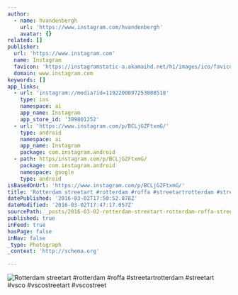 ```yaml
---
author:
  - name: hvandenbergh
    url: 'https://www.instagram.com/hvandenbergh'
    avatar: {}
related: []
publisher:
  url: 'https://www.instagram.com'
  name: Instagram
  favicon: 'https://instagramstatic-a.akamaihd.net/h1/images/ico/favicon.ico/7cdab0872b15.ico'
  domain: www.instagram.com
keywords: []
app_links:
  - url: 'instagram://media?id=1192200897253808518'
    type: ios
    namespace: ai
    app_name: Instagram
    app_store_id: '389801252'
  - url: 'https://www.instagram.com/p/BCLjGZFtxmG/'
    type: android
    namespace: ai
    app_name: Instagram
    package: com.instagram.android
  - path: https/instagram.com/p/BCLjGZFtxmG/
    package: com.instagram.android
    namespace: google
    type: android
isBasedOnUrl: 'https://www.instagram.com/p/BCLjGZFtxmG/'
title: 'Rotterdam streetart #rotterdam #roffa #streetartrotterdam #streetart #vsco #vscostreetart #vscostreet'
datePublished: '2016-03-02T17:50:52.878Z'
dateModified: '2016-03-02T17:47:17.057Z'
sourcePath: _posts/2016-03-02-rotterdam-streetart-rotterdam-roffa-streetartrotterdam-s.md
published: true
inFeed: true
hasPage: false
inNav: false
_type: Photograph
_context: 'http://schema.org'

---
```

![Rotterdam streetart &num;rotterdam &num;roffa &num;streetartrotterdam &num;streetart &num;vsco &num;vscostreetart &num;vscostreet](https://scontent.cdninstagram.com/t51.2885-15/s640x640/sh0.08/e35/12748298_551630705010306_1560066347_n.jpg?ig_cache_key=MTE5MjIwMDg5NzI1MzgwODUxOA%3D%3D.2)